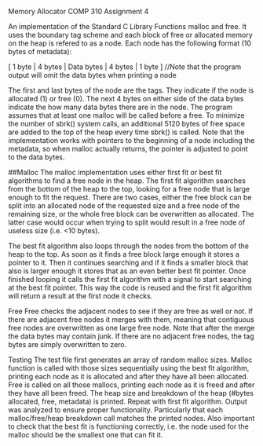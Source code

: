 Memory Allocator
COMP 310 Assignment 4

An implementation of the Standard C Library Functions malloc and free. It uses the boundary tag scheme and each block of free or allocated memory on the heap is refered to as a node. Each node has the following format (10 bytes of metadata):

[ 1 byte | 4 bytes | Data bytes | 4 bytes | 1 byte ] //Note that the program output will omit the data bytes when printing a node

The first and last bytes of the node are the tags. They indicate if the node is allocated (1) or free (0). The next 4 bytes on either side of the data bytes indicate the how many data bytes there are in the node. The program assumes that at least one malloc will be called before a free. To minimize the number of sbrk() system calls, an additional 5120 bytes of free space are added to the top of the heap every time sbrk() is called. Note that the implementation works with pointers to the beginning of a node including the metadata, so when malloc actually returns, the pointer is adjusted to point to the data bytes.

##Malloc
The malloc implementation uses either first fit or best fit algorithms to find a free node in the heap. The first fit algorithm searches from the bottom of the heap to the top, looking for a free node that is large enough to fit the request. There are two cases, either the free block can be split into an allocated node of the requested size and a free node of the remaining size, or the whole free block can be overwritten as allocated. The latter case would occur when trying to split would result in a free node of useless size (i.e. <10 bytes).

The best fit algorithm also loops through the nodes from the bottom of the heap to the top. As soon as it finds a free block large enough it stores a pointer to it. Then it continues searching and if it finds a smaller block that also is larger enough it stores that as an even better best fit pointer. Once finished looping it calls the first fit algorithm with a signal to start searching at the best fit pointer. This way the code is reused and the first fit algorithm will return a result at the first node it checks.

Free
Free checks the adjacent nodes to see if they are free as well or not. If there are adjacent free nodes it merges with them, meaning that contiguous free nodes are overwritten as one large free node. Note that after the merge the data bytes may contain junk. If there are no adjacent free nodes, the tag bytes are simply overwritten to zero.

Testing
The test file first generates an array of random malloc sizes.
Malloc function is called with those sizes sequentially using the best fit algorithm, printing each node as it is allocated and after they have all been allocated.
Free is called on all those mallocs, printing each node as it is freed and after they have all been freed.
The heap size and breakdown of the heap (#bytes allocated, free, metadata) is printed.
Repeat with first fit algorithm.
Output was analyzed to ensure proper functionality. Particularly that each malloc/free/heap breakdown call matches the printed nodes. Also important to check that the best fit is functioning correctly, i.e. the node used for the malloc should be the smallest one that can fit it.
